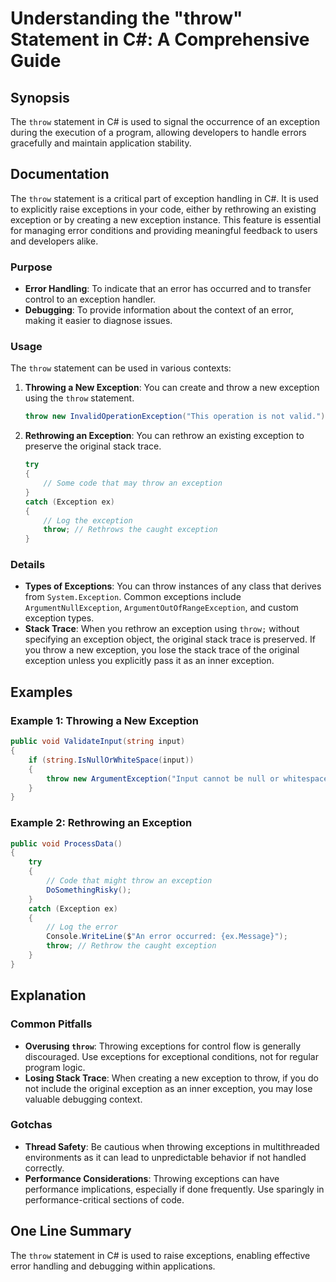 <!--
Meta Description: # Understanding the "throw" Statement in C#: A Comprehensive Guide ## Synopsis The `throw` statement in C# is used to signal the occurrence of an exce...
Meta Keywords: exception, throw, you, exceptions, new
-->

# Understanding the "throw" Statement in C#: A Comprehensive Guide

## Synopsis
The `throw` statement in C# is used to signal the occurrence of an exception during the execution of a program, allowing developers to handle errors gracefully and maintain application stability.

## Documentation
The `throw` statement is a critical part of exception handling in C#. It is used to explicitly raise exceptions in your code, either by rethrowing an existing exception or by creating a new exception instance. This feature is essential for managing error conditions and providing meaningful feedback to users and developers alike.

### Purpose
- **Error Handling**: To indicate that an error has occurred and to transfer control to an exception handler.
- **Debugging**: To provide information about the context of an error, making it easier to diagnose issues.

### Usage
The `throw` statement can be used in various contexts:
1. **Throwing a New Exception**: You can create and throw a new exception using the `throw` statement.
   ```csharp
   throw new InvalidOperationException("This operation is not valid.");
   ```

2. **Rethrowing an Exception**: You can rethrow an existing exception to preserve the original stack trace.
   ```csharp
   try
   {
       // Some code that may throw an exception
   }
   catch (Exception ex)
   {
       // Log the exception
       throw; // Rethrows the caught exception
   }
   ```

### Details
- **Types of Exceptions**: You can throw instances of any class that derives from `System.Exception`. Common exceptions include `ArgumentNullException`, `ArgumentOutOfRangeException`, and custom exception types.
- **Stack Trace**: When you rethrow an exception using `throw;` without specifying an exception object, the original stack trace is preserved. If you throw a new exception, you lose the stack trace of the original exception unless you explicitly pass it as an inner exception.

## Examples

### Example 1: Throwing a New Exception
```csharp
public void ValidateInput(string input)
{
    if (string.IsNullOrWhiteSpace(input))
    {
        throw new ArgumentException("Input cannot be null or whitespace.");
    }
}
```

### Example 2: Rethrowing an Exception
```csharp
public void ProcessData()
{
    try
    {
        // Code that might throw an exception
        DoSomethingRisky();
    }
    catch (Exception ex)
    {
        // Log the error
        Console.WriteLine($"An error occurred: {ex.Message}");
        throw; // Rethrow the caught exception
    }
}
```

## Explanation
### Common Pitfalls
- **Overusing `throw`**: Throwing exceptions for control flow is generally discouraged. Use exceptions for exceptional conditions, not for regular program logic.
- **Losing Stack Trace**: When creating a new exception to throw, if you do not include the original exception as an inner exception, you may lose valuable debugging context.

### Gotchas
- **Thread Safety**: Be cautious when throwing exceptions in multithreaded environments as it can lead to unpredictable behavior if not handled correctly.
- **Performance Considerations**: Throwing exceptions can have performance implications, especially if done frequently. Use sparingly in performance-critical sections of code.

## One Line Summary
The `throw` statement in C# is used to raise exceptions, enabling effective error handling and debugging within applications.
